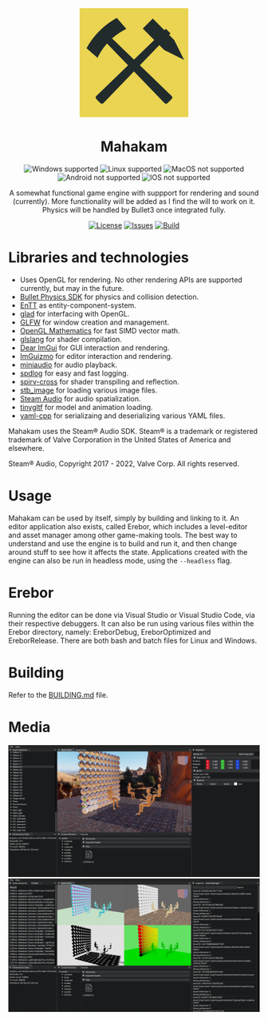 <div align="center">
<img width=218 height=218 alt="Mahakam" src="/.github/Mahakam.png?raw=true" />
<h1>Mahakam</h1>

![Windows supported](https://img.shields.io/badge/Windows-win--64-green?style=flat-square)
![Linux supported](https://img.shields.io/badge/Linux-Ubuntu-green?style=flat-square)
![MacOS not supported](https://img.shields.io/badge/MacOS-Not%20Supported-red?style=flat-square)
![Android not supported](https://img.shields.io/badge/Android-Not%20Supported-red?style=flat-square)
![IOS not supported](https://img.shields.io/badge/IOS-Not%20Supported-red?style=flat-square)

<p>A somewhat functional game engine with suppport for rendering and sound (currently).
More functionality will be added as I find the will to work on it.
Physics will be handled by Bullet3 once integrated fully.</p>

[![License](https://img.shields.io/github/license/KredeGC/Mahakam?style=flat-square)](https://github.com/KredeGC/Mahakam/blob/master/LICENSE)
[![Issues](https://img.shields.io/github/issues/KredeGC/Mahakam?style=flat-square)](https://github.com/KredeGC/Mahakam/issues)
[![Build](https://img.shields.io/github/workflow/status/KredeGC/Mahakam/Build?style=flat-square)](https://github.com/KredeGC/Mahakam/actions/workflows/main.yml)

</div>

# Libraries and technologies
* Uses OpenGL for rendering. No other rendering APIs are supported currently, but may in the future.
* [Bullet Physics SDK](https://github.com/bulletphysics/bullet3) for physics and collision detection.
* [EnTT](https://github.com/skypjack/entt) as entity-component-system.
* [glad](https://github.com/Dav1dde/glad) for interfacing with OpenGL.
* [GLFW](https://github.com/glfw/glfw) for window creation and management.
* [OpenGL Mathematics](https://github.com/g-truc/glm) for fast SIMD vector math.
* [glslang](https://github.com/KhronosGroup/glslang) for shader compilation.
* [Dear ImGui](https://github.com/ocornut/imgui) for GUI interaction and rendering.
* [ImGuizmo](https://github.com/CedricGuillemet/ImGuizmo) for editor interaction and rendering.
* [miniaudio](https://github.com/mackron/miniaudio) for audio playback.
* [spdlog](https://github.com/gabime/spdlog) for easy and fast logging.
* [spirv-cross](https://github.com/KhronosGroup/SPIRV-Cross) for shader transpiling and reflection.
* [stb_image](https://github.com/nothings/stb) for loading various image files.
* [Steam Audio](https://valvesoftware.github.io/steam-audio/) for audio spatialization.
* [tinygltf](https://github.com/syoyo/tinygltf) for model and animation loading.
* [yaml-cpp](https://github.com/jbeder/yaml-cpp) for serializaing and deserializing various YAML files.

Mahakam uses the Steam&reg; Audio SDK. Steam&reg; is a trademark or registered trademark of Valve Corporation in the United States of America and elsewhere.

Steam&reg; Audio, Copyright 2017 - 2022, Valve Corp. All rights reserved.

# Usage
Mahakam can be used by itself, simply by building and linking to it.
An editor application also exists, called Erebor, which includes a level-editor and asset manager among other game-making tools.
The best way to understand and use the engine is to build and run it, and then change around stuff to see how it affects the state.
Applications created with the engine can also be run in headless mode, using the `--headless` flag.

# Erebor
Running the editor can be done via Visual Studio or Visual Studio Code, via their respective debuggers.
It can also be run using various files within the Erebor directory, namely: EreborDebug, EreborOptimized and EreborRelease.
There are both bash and batch files for Linux and Windows.

# Building
Refer to the [BUILDING.md](BUILDING.md) file.

# Media
![Editor 1](https://github.com/KredeGC/Mahakam/blob/master/.github/media/editor1.png)
![Editor 2](https://github.com/KredeGC/Mahakam/blob/master/.github/media/editor2.png)